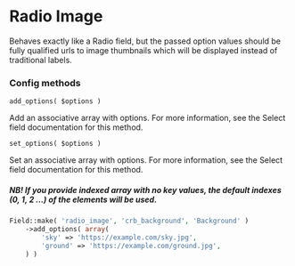 # Radio Image

Behaves exactly like a Radio field, but the passed option values should be fully qualified urls to image thumbnails which will be displayed instead of traditional labels.

### Config methods

`add_options( $options )`

Add an associative array with options. For more information, see the Select field documentation for this method.

`set_options( $options )`

Set an associative array with options. For more information, see the Select field documentation for this method.

##### NB! If you provide indexed array with no key values, the default indexes **(0, 1, 2 …)** of the elements will be used.

```php
Field::make( 'radio_image', 'crb_background', 'Background' )
	->add_options( array(
		'sky' => 'https://example.com/sky.jpg',
		'ground' => 'https://example.com/ground.jpg',
	) )
```